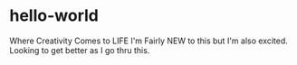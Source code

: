 # hello-world
Where Creativity Comes to LIFE
I'm Fairly NEW to this but I'm also excited. Looking to get better as I go thru this. 
